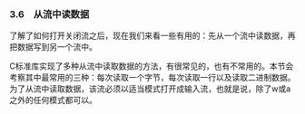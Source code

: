 ### 3.6　从流中读数据

了解了如何打开关闭流之后，现在我们来看一些有用的：先从一个流中读数据，再把数据写到另一个流中。

C标准库实现了多种从流中读取数据的方法，有很常见的，也有不常用的。本节会考察其中最常用的三种：每次读取一个字节，每次读取一行以及读取二进制数据。为了从流中读取数据，该流必须以适当模式打开成输入流，也就是说，除了w或a之外的任何模式都可以。

